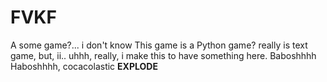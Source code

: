 # FVKF
A some game?... i don't know
This game is a Python game?
really is text game, but, ii..
uhhh, really, i make this to have something here.
Baboshhhh Haboshhhh, cocacolastic **EXPLODE**
